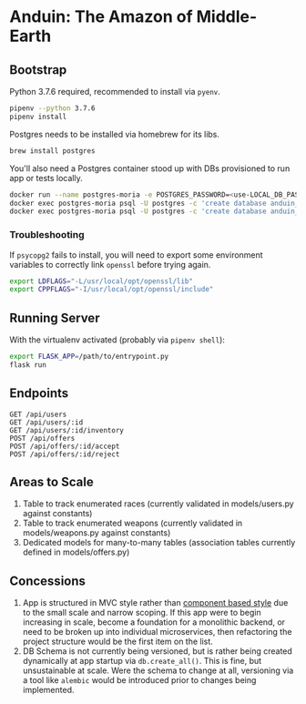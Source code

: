 # Anduin: The Amazon of Middle-Earth

## Bootstrap
Python 3.7.6 required, recommended to install via `pyenv`.
```bash
pipenv --python 3.7.6
pipenv install
```

Postgres needs to be installed via homebrew for its libs.
```bash
brew install postgres
```

You'll also need a Postgres container stood up with DBs provisioned to run app or tests locally.
```bash
docker run --name postgres-moria -e POSTGRES_PASSWORD=<use-LOCAL_DB_PASSWORD-from-config.py> -p 5432:5432 -d postgres
docker exec postgres-moria psql -U postgres -c 'create database anduin_dev;'
docker exec postgres-moria psql -U postgres -c 'create database anduin_test;'
```

### Troubleshooting
If `psycopg2` fails to install, you will need to export some environment variables to correctly link `openssl` before trying again.
```bash
export LDFLAGS="-L/usr/local/opt/openssl/lib"
export CPPFLAGS="-I/usr/local/opt/openssl/include"
```

## Running Server
With the virtualenv activated (probably via `pipenv shell`):
```bash
export FLASK_APP=/path/to/entrypoint.py
flask run
```

## Endpoints
```
GET /api/users
GET /api/users/:id
GET /api/users/:id/inventory
POST /api/offers
POST /api/offers/:id/accept
POST /api/offers/:id/reject
```

## Areas to Scale
1. Table to track enumerated races (currently validated in models/users.py against constants)
2. Table to track enumerated weapons (currently validated in models/weapons.py against constants)
3. Dedicated models for many-to-many tables (association tables currently defined in models/offers.py)

## Concessions
1. App is structured in MVC style rather than [component based style](https://github.com/goldbergyoni/nodebestpractices/blob/master/sections/projectstructre/breakintcomponents.md) due to the small scale and narrow scoping. If this app were to begin increasing in scale, become a foundation for a monolithic backend, or need to be broken up into individual microservices, then refactoring the project structure would be the first item on the list.
2. DB Schema is not currently being versioned, but is rather being created dynamically at app startup via `db.create_all()`. This is fine, but unsustainable at scale. Were the schema to change at all, versioning via a tool like `alembic` would be introduced prior to changes being implemented.

